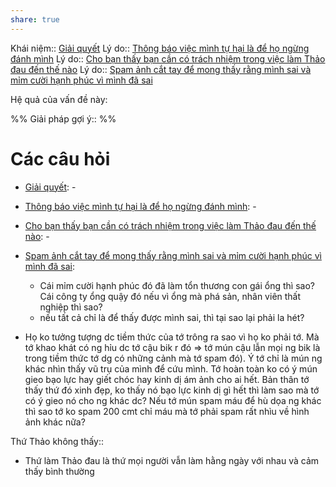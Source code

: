 ```yaml
---
share: true
---
```

Khái niệm:: [Giải quyết](../../T%E1%BB%AB%20%C4%91i%E1%BB%83n/T%C3%ADch%20c%E1%BB%B1c/Gi%E1%BA%A3i%20quy%E1%BA%BFt.md)
Lý do:: [Thông báo việc mình tự hại là để họ ngừng đánh mình](../../Quan%20%C4%91i%E1%BB%83m,%20th%C3%A1i%20%C4%91%E1%BB%99,%20nguy%C3%AAn%20t%E1%BA%AFc%20s%E1%BB%91ng,%20%C4%91i%E1%BB%81u%20m%C3%ACnh%20th%E1%BA%A5y%20ho%E1%BA%B7c%20c%E1%BA%A3m%20nh%E1%BA%ADn/T%E1%BB%B1%20h%E1%BA%A1i/Th%C3%B4ng%20b%C3%A1o%20vi%E1%BB%87c%20m%C3%ACnh%20t%E1%BB%B1%20h%E1%BA%A1i%20l%C3%A0%20%C4%91%E1%BB%83%20h%E1%BB%8D%20ng%E1%BB%ABng%20%C4%91%C3%A1nh%20m%C3%ACnh.md)
Lý do:: [Cho bạn thấy bạn cần có trách nhiệm trong việc làm Thảo đau đến thế nào](../../Quan%20%C4%91i%E1%BB%83m,%20th%C3%A1i%20%C4%91%E1%BB%99,%20nguy%C3%AAn%20t%E1%BA%AFc%20s%E1%BB%91ng,%20%C4%91i%E1%BB%81u%20m%C3%ACnh%20th%E1%BA%A5y%20ho%E1%BA%B7c%20c%E1%BA%A3m%20nh%E1%BA%ADn/Cho%20b%E1%BA%A1n%20th%E1%BA%A5y%20b%E1%BA%A1n%20c%E1%BA%A7n%20c%C3%B3%20tr%C3%A1ch%20nhi%E1%BB%87m%20trong%20vi%E1%BB%87c%20l%C3%A0m%20Th%E1%BA%A3o%20%C4%91au%20%C4%91%E1%BA%BFn%20th%E1%BA%BF%20n%C3%A0o.md)
Lý do:: [Spam ảnh cắt tay để mong thấy rằng mình sai và mỉm cười hạnh phúc vì mình đã sai](../../Quan%20%C4%91i%E1%BB%83m,%20th%C3%A1i%20%C4%91%E1%BB%99,%20nguy%C3%AAn%20t%E1%BA%AFc%20s%E1%BB%91ng,%20%C4%91i%E1%BB%81u%20m%C3%ACnh%20th%E1%BA%A5y%20ho%E1%BA%B7c%20c%E1%BA%A3m%20nh%E1%BA%ADn/Spam%20%E1%BA%A3nh%20c%E1%BA%AFt%20tay%20%C4%91%E1%BB%83%20mong%20th%E1%BA%A5y%20r%E1%BA%B1ng%20m%C3%ACnh%20sai%20v%C3%A0%20m%E1%BB%89m%20c%C6%B0%E1%BB%9Di%20h%E1%BA%A1nh%20ph%C3%BAc%20v%C3%AC%20m%C3%ACnh%20%C4%91%C3%A3%20sai.md)

Hệ quả của vấn đề này:


%%
Giải pháp gợi ý:: 
%%



# Các câu hỏi
- [Giải quyết](../../T%E1%BB%AB%20%C4%91i%E1%BB%83n/T%C3%ADch%20c%E1%BB%B1c/Gi%E1%BA%A3i%20quy%E1%BA%BFt.md): \-
- [Thông báo việc mình tự hại là để họ ngừng đánh mình](../../Quan%20%C4%91i%E1%BB%83m,%20th%C3%A1i%20%C4%91%E1%BB%99,%20nguy%C3%AAn%20t%E1%BA%AFc%20s%E1%BB%91ng,%20%C4%91i%E1%BB%81u%20m%C3%ACnh%20th%E1%BA%A5y%20ho%E1%BA%B7c%20c%E1%BA%A3m%20nh%E1%BA%ADn/T%E1%BB%B1%20h%E1%BA%A1i/Th%C3%B4ng%20b%C3%A1o%20vi%E1%BB%87c%20m%C3%ACnh%20t%E1%BB%B1%20h%E1%BA%A1i%20l%C3%A0%20%C4%91%E1%BB%83%20h%E1%BB%8D%20ng%E1%BB%ABng%20%C4%91%C3%A1nh%20m%C3%ACnh.md): \-
- [Cho bạn thấy bạn cần có trách nhiệm trong việc làm Thảo đau đến thế nào](../../Quan%20%C4%91i%E1%BB%83m,%20th%C3%A1i%20%C4%91%E1%BB%99,%20nguy%C3%AAn%20t%E1%BA%AFc%20s%E1%BB%91ng,%20%C4%91i%E1%BB%81u%20m%C3%ACnh%20th%E1%BA%A5y%20ho%E1%BA%B7c%20c%E1%BA%A3m%20nh%E1%BA%ADn/Cho%20b%E1%BA%A1n%20th%E1%BA%A5y%20b%E1%BA%A1n%20c%E1%BA%A7n%20c%C3%B3%20tr%C3%A1ch%20nhi%E1%BB%87m%20trong%20vi%E1%BB%87c%20l%C3%A0m%20Th%E1%BA%A3o%20%C4%91au%20%C4%91%E1%BA%BFn%20th%E1%BA%BF%20n%C3%A0o.md): \-
- [Spam ảnh cắt tay để mong thấy rằng mình sai và mỉm cười hạnh phúc vì mình đã sai](../../Quan%20%C4%91i%E1%BB%83m,%20th%C3%A1i%20%C4%91%E1%BB%99,%20nguy%C3%AAn%20t%E1%BA%AFc%20s%E1%BB%91ng,%20%C4%91i%E1%BB%81u%20m%C3%ACnh%20th%E1%BA%A5y%20ho%E1%BA%B7c%20c%E1%BA%A3m%20nh%E1%BA%ADn/Spam%20%E1%BA%A3nh%20c%E1%BA%AFt%20tay%20%C4%91%E1%BB%83%20mong%20th%E1%BA%A5y%20r%E1%BA%B1ng%20m%C3%ACnh%20sai%20v%C3%A0%20m%E1%BB%89m%20c%C6%B0%E1%BB%9Di%20h%E1%BA%A1nh%20ph%C3%BAc%20v%C3%AC%20m%C3%ACnh%20%C4%91%C3%A3%20sai.md): 
    - Cái mỉm cười hạnh phúc đó đã làm tổn thương con gái ổng thì sao? Cái công ty ổng quậy đó nếu vì ổng mà phá sản, nhân viên thất nghiệp thì sao?
    - nếu tất cả chỉ là để thấy được mình sai, thì tại sao lại phải la hét?


- Họ ko tưởng tượng dc tiềm thức của tớ trông ra sao vì họ ko phải tớ. Mà tớ khao khát có ng hỉu dc tớ cậu bik r đó => tớ mún cậu lẫn mọi ng bik là trong tiềm thức tớ dg có những cảnh mà tớ spam đó). Ý tớ chỉ là mún ng khác nhìn thấy vũ trụ của mình để cứu mình. Tớ hoàn toàn ko có ý mún gieo bạo lực hay giết chóc hay kinh dị ám ảnh cho ai hết. Bản thân tớ thấy thứ đó xinh đẹp, ko thấy nó bạo lực kinh dị gì hết thì làm sao mà tớ có ý gieo nó cho ng khác dc? Nếu tớ mún spam máu để hù dọa ng khác thì sao tớ ko spam 200 cmt chỉ máu mà tớ phải spam rất nhìu về hình ảnh khác nữa?

Thứ Thảo không thấy:: 
- Thứ làm Thảo đau là thứ mọi người vẫn làm hằng ngày với nhau và cảm thấy bình thường
